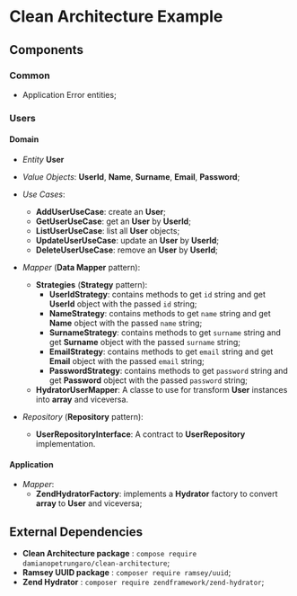 # Clean Architecture Example

## Components

### Common

* Application Error entities; 

### Users

#### Domain

* *Entity* **User**

* *Value Objects*: **UserId**, **Name**, **Surname**, **Email**, **Password**;

* *Use Cases*:
  * **AddUserUseCase**: create an **User**;
  * **GetUserUseCase**: get an **User** by **UserId**;
  * **ListUserUseCase**: list all **User** objects;
  * **UpdateUserUseCase**: update an **User** by **UserId**;
  * **DeleteUserUseCase**: remove an **User** by **UserId**;

* *Mapper* (**Data Mapper** pattern):
  * **Strategies** (**Strategy** pattern):
    - **UserIdStrategy**: contains methods to get `id` string and get **UserId** object with the passed `id` string;
    - **NameStrategy**: contains methods to get `name` string and get **Name** object with the passed `name` string;
    - **SurnameStrategy**: contains methods to get `surname` string and get **Surname** object with the passed `surname` string;
    - **EmailStrategy**: contains methods to get `email` string and get **Email** object with the passed `email` string;
    - **PasswordStrategy**: contains methods to get `password` string and get **Password** object with the passed `password` string;
  * **HydratorUserMapper**: A classe to use for transform **User** instances into **array** and viceversa.

* *Repository* (**Repository** pattern):
  * **UserRepositoryInterface**: A contract to **UserRepository** implementation.

#### Application

* *Mapper*:
  * **ZendHydratorFactory**: implements a **Hydrator** factory to convert **array** to **User** and viceversa;

## External Dependencies

* **Clean Architecture package** : `compose require damianopetrungaro/clean-architecture`;
* **Ramsey UUID package** : `composer require ramsey/uuid`;
* **Zend Hydrator** : `composer require zendframework/zend-hydrator`;
